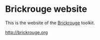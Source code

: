 Brickrouge website
==================

This is the website of the [Brickrouge](https://github.com/Brickrouge/Brickrouge) toolkit.

http://brickrouge.org